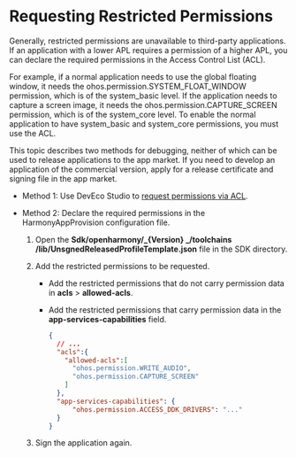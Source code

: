 # Requesting Restricted Permissions

<!--Kit: Ability Kit-->
<!--Subsystem: Security-->
<!--Owner: @xia-bubai-->
<!--Designer: @linshuqing; @hehehe-li-->
<!--Tester: @leiyuqian-->
<!--Adviser: @zengyawen-->

Generally, restricted permissions are unavailable to third-party applications. If an application with a lower APL requires a permission of a higher APL, you can declare the required permissions in the Access Control List (ACL).

For example, if a normal application needs to use the global floating window, it needs the ohos.permission.SYSTEM_FLOAT_WINDOW permission, which is of the system_basic level. If the application needs to capture a screen image, it needs the ohos.permission.CAPTURE_SCREEN permission, which is of the system_core level. To enable the normal application to have system_basic and system_core permissions, you must use the ACL.

This topic describes two methods for debugging, neither of which can be used to release applications to the app market. If you need to develop an application of the commercial version, apply for a release certificate and signing file in the app market.

- Method 1: Use DevEco Studio to [request permissions via ACL](https://developer.huawei.com/consumer/en/doc/harmonyos-guides/ide-signing).

- Method 2: Declare the required permissions in the HarmonyAppProvision configuration file.
  1. Open the **Sdk/openharmony/_{Version} _/toolchains /lib/UnsgnedReleasedProfileTemplate.json** file in the SDK directory.
  2. Add the restricted permissions to be requested.

      - Add the restricted permissions that do not carry permission data in **acls** > **allowed-acls**.
      - Add the restricted permissions that carry permission data in the **app-services-capabilities** field.

        ```json
        {
          // ...
          "acls":{
            "allowed-acls":[
              "ohos.permission.WRITE_AUDIO",
              "ohos.permission.CAPTURE_SCREEN"
            ]
          },
          "app-services-capabilities": {
              "ohos.permission.ACCESS_DDK_DRIVERS": "..."
          }
        }
        ```

  3. Sign the application again.
